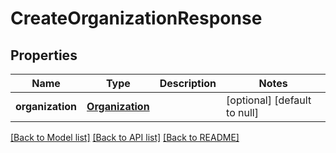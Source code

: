 # CreateOrganizationResponse
## Properties

| Name | Type | Description | Notes |
|------------ | ------------- | ------------- | -------------|
| **organization** | [**Organization**](Organization.md) |  | [optional] [default to null] |

[[Back to Model list]](../README.md#documentation-for-models) [[Back to API list]](../README.md#documentation-for-api-endpoints) [[Back to README]](../README.md)

